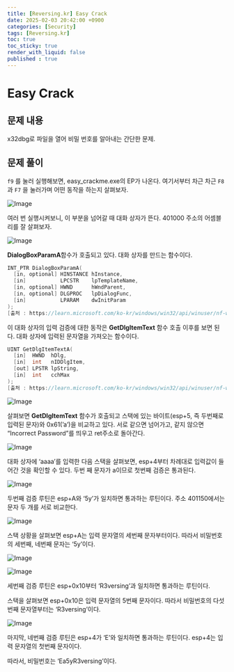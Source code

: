 ```yaml
---
title: [Reversing.kr] Easy Crack
date: 2025-02-03 20:42:00 +0900
categories: [Security]
tags: [Reversing.kr]
toc: true
toc_sticky: true
render_with_liquid: false
published : true
---
```

# Easy Crack

## 문제 내용

x32dbg로 파일을 열어 비밀 번호를 알아내는 간단한 문제.

## 문제 풀이

`f9` 를 눌러 실행해보면, easy_crackme.exe의 EP가 나온다. 여기서부터 차근 차근 `F8` 과 `F7` 을 눌러가며 어떤 동작을 하는지 살펴보자.

![Image](https://github.com/user-attachments/assets/90db6483-4828-4945-a8cc-39bfd5b1b7d4)

여러 번 실행시켜보니, 이 부분을 넘어갈 때 대화 상자가 뜬다. 401000 주소의 어셈블리를 잘 살펴보자.

![Image](https://github.com/user-attachments/assets/eb979d04-38d8-48de-87c1-c41de8848085)

**DialogBoxParamA**함수가 호출되고 있다. 대화 상자를 만드는 함수이다.

```cpp
INT_PTR DialogBoxParamA(
  [in, optional] HINSTANCE hInstance,
  [in]           LPCSTR    lpTemplateName,
  [in, optional] HWND      hWndParent,
  [in, optional] DLGPROC   lpDialogFunc,
  [in]           LPARAM    dwInitParam
);
[출처 : https://learn.microsoft.com/ko-kr/windows/win32/api/winuser/nf-winuser-dialogboxparama]
```

이 대화 상자의 입력 검증에 대한 동작은 **GetDlgItemText** 함수 호출 이후를 보면 된다. 대화 상자에 입력된 문자열을 가져오는 함수이다.

```cpp
UINT GetDlgItemTextA(
  [in]  HWND  hDlg,
  [in]  int   nIDDlgItem,
  [out] LPSTR lpString,
  [in]  int   cchMax
);
[출처 : https://learn.microsoft.com/ko-kr/windows/win32/api/winuser/nf-winuser-getdlgitemtexta]
```

![Image](https://github.com/user-attachments/assets/3e2bbac0-c991-4c8a-95a7-5aa2445d4282)

살펴보면 **GetDlgItemText** 함수가 호출되고 스택에 있는 바이트(esp+5, 즉 두번째로 입력된 문자)와 0x61(’a’)을 비교하고 있다. 서로 같으면 넘어가고, 같지 않으면 “Incorrect Password”를 띄우고 ret주소로 돌아간다.

![Image](https://github.com/user-attachments/assets/cd1b0b46-df79-40fe-9e6c-2150952d8d3b)

대화 상자에 ‘aaaa’를 입력한 다음 스택을 살펴보면, esp+4부터 차례대로 입력값이 들어간 것을 확인할 수 있다. 두번 째 문자가 a이므로 첫번째 검증은 통과된다.

![Image](https://github.com/user-attachments/assets/63a247e1-35ac-4503-b6bc-1f4a95c1514c)

두번째 검증 루틴은 esp+A와 ‘5y’가 일치하면 통과하는 루틴이다. 주소 401150에서는 문자 두 개를 서로 비교한다.

![Image](https://github.com/user-attachments/assets/03998edd-82a3-4329-aba0-7d322756d88d)

스택 상황을 살펴보면 esp+A는 입력 문자열의 세번째 문자부터이다. 따라서 비밀번호의 세번째, 네번째 문자는 ‘5y’이다.

![Image](https://github.com/user-attachments/assets/a0eb9f35-0884-4557-9880-89f9d5dbd8a4)

![Image](https://github.com/user-attachments/assets/8f113f67-7842-4736-a457-3ec8e09e2417)

세번째 검증 루틴은 esp+0x10부터 ‘R3versing’과 일치하면 통과하는 루틴이다. 

스택을 살펴보면 esp+0x10은 입력 문자열의 5번째 문자이다. 따라서 비밀번호의 다섯번째 문자열부터는 ‘R3versing’이다.

![Image](https://github.com/user-attachments/assets/25540ccc-1a53-40bf-9be0-23dbfa0499e6)

마지막, 네번째 검증 루틴은 esp+4가 ‘E’와 일치하면 통과하는 루틴이다. esp+4는 입력 문자열의 첫번째 문자이다.

따라서, 비밀번호는 ‘Ea5yR3versing’이다.